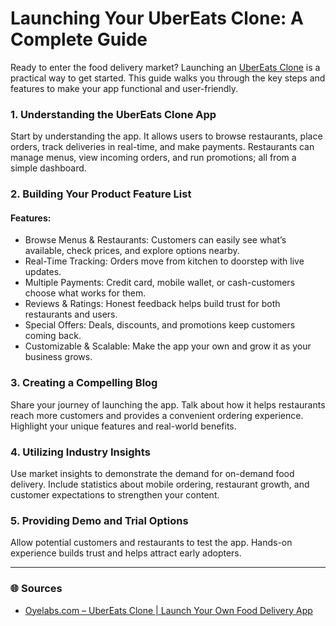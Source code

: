 
# Launching Your UberEats Clone: A Complete Guide

Ready to enter the food delivery market? Launching an [UberEats Clone](https://oyelabs.com/ubereats-clone-app-development/) is a practical way to get started. This guide walks you through the key steps and features to make your app functional and user-friendly.

### 1. Understanding the UberEats Clone App

Start by understanding the app. It allows users to browse restaurants, place orders, track deliveries in real-time, and make payments. Restaurants can manage menus, view incoming orders, and run promotions; all from a simple dashboard.

### 2. Building Your Product Feature List

#### Features:

- Browse Menus & Restaurants: Customers can easily see what’s available, check prices, and explore options nearby.
- Real-Time Tracking: Orders move from kitchen to doorstep with live updates.
- Multiple Payments: Credit card, mobile wallet, or cash-customers choose what works for them.
- Reviews & Ratings: Honest feedback helps build trust for both restaurants and users.
- Special Offers: Deals, discounts, and promotions keep customers coming back.
- Customizable & Scalable: Make the app your own and grow it as your business grows.

### 3. Creating a Compelling Blog

Share your journey of launching the app. Talk about how it helps restaurants reach more customers and provides a convenient ordering experience. Highlight your unique features and real-world benefits.

### 4. Utilizing Industry Insights

Use market insights to demonstrate the demand for on-demand food delivery. Include statistics about mobile ordering, restaurant growth, and customer expectations to strengthen your content.

### 5. Providing Demo and Trial Options

Allow potential customers and restaurants to test the app. Hands-on experience builds trust and helps attract early adopters.

---

### 🌐 Sources

- [Oyelabs.com – UberEats Clone | Launch Your Own Food Delivery App](https://oyelabs.com/ubereats-clone-app-development/)
